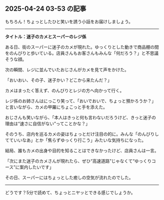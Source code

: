 ## 2025-04-24 03-53 の記事
もちろん！ちょっとしたひと笑いを誘う小話をお届けしましょう。

---

**タイトル：迷子のカメとスーパーのレジ係**

ある日、街のスーパーに迷子のカメが現れた。ゆっくりとした動きで商品棚の間をのんびりと歩いている。店員さんもお客さんもみんな「何だろう？」と不思議そうな顔。

次の瞬間、レジに並んでいたおじさんがカメを見て声をかけた。

「おいおい、その子、迷子かい？どこから来たんだ？」

カメはまったく答えず、のんびりとレジの方へ向かって行く。

レジ係のお姉さんはにっこり笑って、「おいでおいで、ちょっと預かろうか？」と言いながら、カメの甲羅にちょこっと手を添えた。

おじさんも笑いながら、「本人はきっと何も言わないだろうけど、きっと迷子の理由は“速さに自信がない”ってことかな？」

そのうち、店内を巡るカメの姿はちょっとだけ注目の的に。みんな「のんびりしてていいなあ」とか「焦らずゆっくり行こう」みたいな気持ちになった。

結局、誰もカメの出身や目的を知ることはできなかったけど、店員さんは一言。

「次にまた迷子のカメさんが現れたら、ぜひ“高速道路”じゃなくて“ゆっくりコース”に案内したいです」

その日、スーパーにはちょっとした癒しの空気が流れたのでした。

---

どうです？5分で読めて、ちょっとニヤッとできる感じでしょうか。